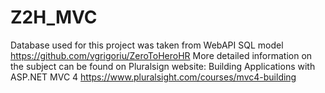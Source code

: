 # Z2H_MVC

Database used for this project was taken from WebAPI SQL model
https://github.com/vgrigoriu/ZeroToHeroHR
More detailed information on the subject can be found on Pluralsign website:
Building Applications with ASP.NET MVC 4
https://www.pluralsight.com/courses/mvc4-building
